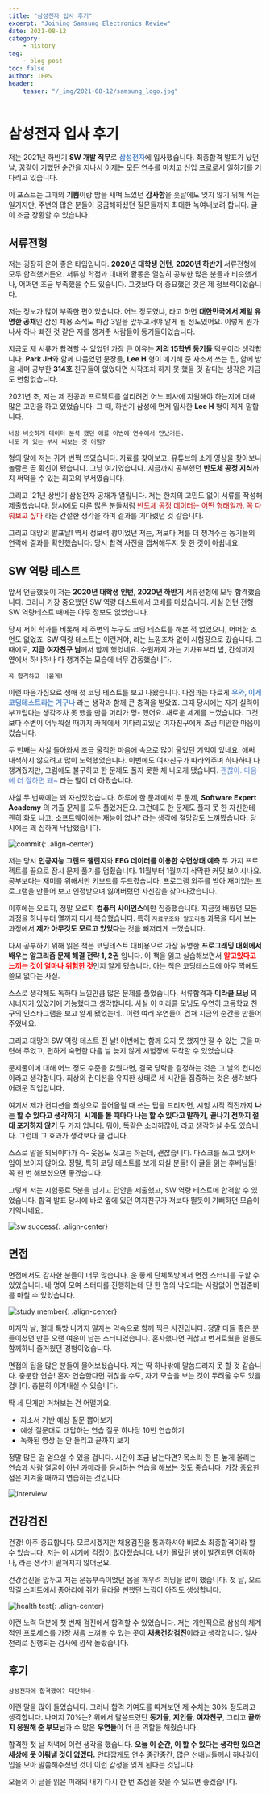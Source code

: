 ```yaml
---
title: "삼성전자 입사 후기"
excerpt: "Joining Samsung Electronics Review"
date: 2021-08-12
category:
    - history
tag:
    - blog post
toc: false
author: 1FeS
header:
    teaser: "/_img/2021-08-12/samsung_logo.jpg"
---
```


# 삼성전자 입사 후기

저는 2021년 하반기 **SW 개발 직무**로 <span style="color: #5589CC; font-weight: bold">삼성전자</span>에 입사했습니다. 최종합격 발표가 났던 날, 꿈같이 기뻤던 순간을 지나서 이제는 모든 연수를 마치고 신입 프로로서 일하기를 기다리고 있습니다.

이 포스트는 그때의 **기쁨**이랑 밤을 새며 느꼈던 **감사함**을 훗날에도 잊지 않기 위해 적는 일기지만, 주변의 많은 분들이 궁금해하셨던 질문들까지 최대한 녹여내보려 합니다. 글이 조금 장황할 수 있습니다.

## 서류전형

저는 굉장히 운이 좋은 타입입니다. **2020년 대학생 인턴**, **2020년 하반기** 서류전형에 모두 합격했거든요. 서류상 학점과 대내외 활동은 열심히 공부한 많은 분들과 비슷했거나, 어쩌면 조금 부족했을 수도 있습니다. 그것보다 더 중요했던 것은 제 정보력이었습니다.

저는 정보가 많이 부족한 편이었습니다. 어느 정도였냐, 라고 하면 **대한민국에서 제일 유명한 공채**인 삼성 채용 소식도 마감 3일을 앞두고서야 알게 될 정도였어요. 이렇게 뭔가 나사 하나 빠진 것 같은 저를 챙겨준 사람들이 동기들이었습니다.

지금도 제 서류가 합격할 수 있었던 가장 큰 이유는 **저의 15학번 동기들** 덕분이라 생각합니다. **Park JH**와 함께 다듬었던 문장들, **Lee H** 형이 얘기해 준 자소서 쓰는 팁, 함께 밤을 새며 공부한 **314호** 친구들이 없었다면 시작조차 하지 못 했을 것 같다는 생각은 지금도 변함없습니다.

2021년 초, 저는 제 전공과 프로젝트를 살리려면 어느 회사에 지원해야 하는지에 대해 많은 고민을 하고 있었습니다. 그 때, 하반기 삼성에 먼저 입사한 **Lee H** 형이 제게 말합니다.

```
너랑 비슷하게 데이터 분석 했던 애를 이번에 연수에서 만났거든.
너도 걔 있는 부서 써보는 것 어떰?
```

형의 말에 저는 귀가 번쩍 뜨였습니다. 자료를 찾아보고, 유튜브의 소개 영상을 찾아보니 놀람은 곧 확신이 됐습니다. 그냥 여기였습니다. 지금까지 공부했던 **반도체 공정 지식**까지 써먹을 수 있는 최고의 부서였습니다.

그리고 `21년 상반기 삼성전자 공채가 열립니다. 저는 한치의 고민도 없이 서류를 작성해 제출했습니다. 당시에도 다른 많은 분들처럼 <span style="color: #BB0000">반도체 공정 데이터는 어떤 형태일까. 꼭 다뤄보고 싶다</span> 라는 간절한 생각을 하며 결과를 기다렸던 것 같습니다. 

그리고 대망의 발표날! 역시 정보력 꽝이었던 저는, 저보다 저를 더 챙겨주는 동기들의 연락에 결과를 확인했습니다. 당시 합격 사진을 캡쳐해두지 못 한 것이 아쉽네요.

## SW 역량 테스트

앞서 언급했듯이 저는 **2020년 대학생 인턴**, **2020년 하반기** 서류전형에 모두 합격했습니다. 그러나 가장 중요했던 SW 역량 테스트에서 고배를 마셨습니다. 사실 인턴 전형 SW 역량테스트 때에는 아무 정보도 없었습니다.

당시 저희 학과를 비롯해 제 주변의 누구도 코딩 테스트를 해본 적 없었으니, 어떠한 조언도 없었죠. SW 역량 테스트는 이런거야, 라는 느낌조차 없이 시험장으로 갔습니다. 그때에도, **지금 여자친구 님**께서 함께 했었네요. 수원까지 가는 기차표부터 밥, 간식까지 옆에서 하나하나 다 챙겨주는 모습에 너무 감동했습니다.

```
꼭 합격하고 나올게!
```

이런 마음가짐으로 생애 첫 코딩 테스트를 보고 나왔습니다. 다짐과는 다르게 <span style="color: #5589CC; font-weight: bold">우와, 이게 코딩테스트라는 거구나</span> 라는 생각과 함께 큰 충격을 받았죠. 그때 당시에는 자기 실력이 부끄럽다는 생각조차 못 했을 만큼 머리가 멍- 했어요. 새로운 세계를 느꼈습니다. 그것보다 주변이 어두워질 때까지 카페에서 기다리고있던 여자친구에게 조금 미안한 마음이 컸습니다.

두 번째는 사실 돌아와서 조금 울적한 마음에 속으로 많이 울었던 기억이 있네요. 애써 내색하지 않으려고 많이 노력했었습니다. 이번에도 여자친구가 따라와주며 하나하나 다 챙겨줬지만, 그럼에도 불구하고 한 문제도 풀지 못한 채 나오게 됐습니다. <span style="color: #5580CC;">괜찮아. 다음에 더 잘하면 돼~</span> 라는 말이 더 아팠습니다.

사실 두 번째에는 꽤 자신있었습니다. 하루에 한 문제에서 두 문제, **Software Expert Academy** 의 기출 문제를 모두 풀었거든요. 그런데도 한 문제도 풀지 못 한 자신한테 괜히 화도 나고, 소프트웨어에는 재능이 없나? 라는 생각에 절망감도 느껴봤습니다. 당시에는 꽤 심하게 낙담했습니다.

![commit](/_img/2021-08-12/github_commit.jpg){: .align-center}

저는 당시 **인공지능 그랜드 챌린지**와 **EEG 데이터를 이용한 수면상태 예측** 두 가지 프로젝트를 끝으로 잠시 문제 풀기를 멈췄습니다. 11월부터 1월까지 삭막한 커밋 보이시나요. 공부보다는 재미를 위해서만 키보드를 두드렸습니다. 프로그램 외주를 받아 재미있는 프로그램을 만들어 보고 인정받으며 잃어버렸던 자신감을 찾아나갔습니다.

이후에는 오로지, 정말 오로지 **컴퓨터 사이언스**에만 집중했습니다. 지금껏 배웠던 모든 과정을 하나부터 열까지 다시 복습했습니다. 특히 `자료구조와 알고리즘` 과목을 다시 보는 과정에서 **제가 아무것도 모르고 있었다**는 것을 뼈저리게 느꼈습니다.

다시 공부하기 위해 읽은 책은 코딩테스트 대비용으로 가장 유명한 **프로그래밍 대회에서 배우는 알고리즘 문제 해결 전략 1, 2권** 입니다. 이 책을 읽고 실습해보면서 <span style="color:red; font-weight:bold">알고있다고 느끼는 것이 얼마나 위험한 것</span>인지 알게 됐습니다. 아는 척은 코딩테스트에 아무 짝에도 쓸모 없다는 사실.

스스로 생각해도 독하다 느낄만큼 많은 문제를 풀었습니다. 서류합격과 **미라클 모닝** 의 시너지가 있었기에 가능했다고 생각합니다. 사실 이 미라클 모닝도 우연히 고등학교 친구의 인스타그램을 보고 알게 됐었는데.. 이런 여러 우연들이 겹쳐 지금의 순간을 만들어 주었네요.

그리고 대망의 SW 역량 테스트 전 날! 이번에는 함께 오지 못 했지만 잘 수 있는 곳을 마련해 주었고, 편하게 숙면한 다음 날 늦지 않게 시험장에 도착할 수 있었습니다.

문제풀이에 대해 어느 정도 수준을 갖췄다면, 결국 당락을 결정하는 것은 그 날의 컨디션이라고 생각합니다. 최상의 컨디션을 유지한 상태로 세 시간을 집중하는 것은 생각보다 어려운 작업입니다.

여기서 제가 컨디션을 최상으로 끌어올릴 때 쓰는 팁을 드리자면, 시험 시작 직전까지 **나는 할 수 있다고 생각하기**, **시계를 볼 때마다 나는 할 수 있다고 말하기**, **끝나기 전까지 절대 포기하지 않기** 두 가지 입니다. 뭐야, 똑같은 소리하잖아, 라고 생각하실 수도 있습니다. 그런데 그 효과가 생각보다 클 겁니다. 

스스로 말을 되뇌이다가 슥- 웃음도 짓고는 하는데, 괜찮습니다. 마스크를 쓰고 있어서 입이 보이지 않아요. 정말, 특히 코딩 테스트를 보게 되실 분들! 이 글을 읽는 후배님들! 꼭 한 번 해보셨으면 좋겠습니다.

그렇게 저는 시험종료 5분을 남기고 답안을 제출했고, SW 역량 테스트에 합격할 수 있었습니다. 합격 발표 당시에 바로 옆에 있던 여자친구가 저보다 뛸듯이 기뻐하던 모습이 기억나네요.

![sw success](/_img/2021-08-12/sw_success.jpg){: .align-center}

## 면접

면접에서도 감사한 분들이 너무 많습니다. 운 좋게 단체톡방에서 면접 스터디를 구할 수 있었습니다. 네 명이 모여 스터디를 진행하는데 단 한 명의 낙오되는 사람없이 면접준비를 마칠 수 있었습니다.

![study member](/_img/2021-08-12/study_member.jpg){: .align-center}

마지막 날, 절대 톡방 나가지 말자는 약속으로 함께 찍은 사진입니다. 정말 다들 좋은 분들이셨던 만큼 오랜 여운이 남는 스터디였습니다. 혼자했다면 귀찮고 번거로웠을 일들도 함께하니 즐거웠던 경험이었습니다.

면접의 팁을 많은 분들이 물어보셨습니다. 저는 딱 하나밖에 말씀드리지 못 할 것 같습니다. 충분한 연습! 혼자 연습한다면 귀찮을 수도, 자기 모습을 보는 것이 두려울 수도 있을 겁니다. 충분히 이겨내실 수 있습니다. 

딱 세 단계만 거쳐보는 건 어떨까요.

- 자소서 기반 예상 질문 뽑아보기
- 예상 질문대로 대답하는 연습 질문 하나당 10번 연습하기
- 녹화된 영상 눈 안 돌리고 끝까지 보기

정말 많은 걸 얻으실 수 있을 겁니다. 시간이 조금 남는다면? 목소리 한 톤 높게 올리는 연습과 사람 얼굴이 아닌 카메라를 응시하는 연습을 해보는 것도 좋습니다. 가장 중요한 점은 지겨울 때까지 연습하는 것입니다.

![interview](/_img/2021-08-12/interview.jpg)

## 건강검진

건강! 아주 중요합니다. 모르시겠지만 채용검진을 통과하셔야 비로소 최종합격이라 할 수 있습니다. 저는 이 시기에 걱정이 많아졌습니다. 내가 몰랐던 병이 발견되면 어떡하나, 라는 생각이 떨쳐지지 않더군요.

건강검진을 앞두고 저는 운동부족이었던 몸을 깨우려 러닝을 많이 했습니다. 첫 날, 오르막길 스퍼트에서 종아리에 쥐가 올라올 뻔했던 느낌이 아직도 생생합니다.

![health test](/_img/2021-08-12/health_test.jpg){: .align-center}

이런 노력 덕분에 첫 번째 검진에서 합격할 수 있었습니다. 저는 개인적으로 삼성의 체계적인 프로세스를 가장 처음 느껴볼 수 있는 곳이 **채용건강검진**이라고 생각합니다. 일사천리로 진행되는 검사에 깜짝 놀랐습니다. 

## 후기

```
삼성전자에 합격했어? 대단하네~
```

이런 말을 많이 들었습니다. 그러나 합격 기여도를 따져보면 제 수치는 30% 정도라고 생각합니다. 나머지 70%는? 위에서 말씀드렸던 **동기들**, **지인들**, **여자친구**, 그리고 **끝까지 응원해 준 부모님**과 수 많은 **우연들**이 더 큰 역할을 해줬습니다.

합격한 첫 날 저녁에 이런 생각을 했습니다. **오늘 이 순간, 이 할 수 있다는 생각만 있으면 세상에 못 이뤄낼 것이 없겠다.** 안타깝게도 연수 중간중간, 많은 선배님들께서 하나같이 입을 모아 말씀해주셨던 것이 이런 감정을 잊게 된다는 것입니다.

오늘의 이 글을 읽은 미래의 내가 다시 한 번 초심을 찾을 수 있으면 좋겠습니다.